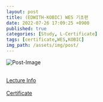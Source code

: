 ```yaml
---
layout: post
title: (EDWITH-KOBIC) WES 기초편
date: 2022-07-26 17:09:25 +0900
published: true
categories: [Study, L-Certificate]
tags: [certificate,WES,KOBIC]
img_path: /assets/img/post/
---
```


![Post-Image](CERTIFICATE-WES_basic.png)
<br><br>

[Lecture Info](https://www.edwith.org/wes-beginner/joinLectures/356386)
<br><br>
[Certificate](http://www.edwith.org/certificate/A20220726-834049?langCode=ko)
